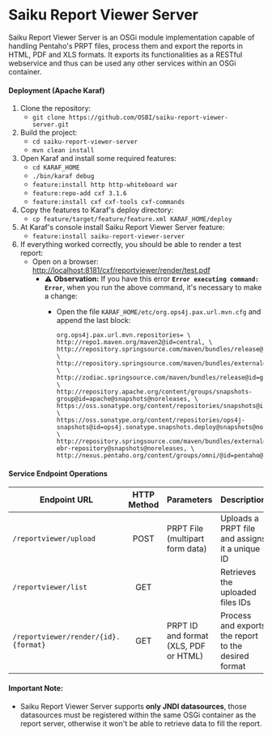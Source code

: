 # Saiku Report Viewer Server

Saiku Report Viewer Server is an OSGi module implementation capable of handling Pentaho's PRPT files, process them and export the reports in HTML, PDF and XLS formats. It exports its functionalities as a RESTful webservice and thus can be used any other services within an OSGi container.

#### Deployment (Apache Karaf)

1. Clone the repository:
    - `git clone https://github.com/OSBI/saiku-report-viewer-server.git`
2. Build the project:
    - `cd saiku-report-viewer-server`
    - `mvn clean install`
3. Open Karaf and install some required features:
    - `cd KARAF_HOME`
    - `./bin/karaf debug`
    - `feature:install http http-whiteboard war`
    - `feature:repo-add cxf 3.1.6`
    - `feature:install cxf cxf-tools cxf-commands`
4. Copy the features to Karaf's deploy directory:
    - `cp feature/target/feature/feature.xml KARAF_HOME/deploy`
5. At Karaf's console install Saiku Report Viewer Server feature:
    - `feature:install saiku-report-viewer-server`
6. If everything worked correctly, you should be able to render a test report:
    - Open on a browser: [http://localhost:8181/cxf/reportviewer/render/test.pdf](http://localhost:8181/cxf/reportviewer/render/test.pdf)
        - :warning: **Observation:** If you have this error **`Error executing command: Error`**, when you run the above command, it's necessary to make a change:
            - Open the file `KARAF_HOME/etc/org.ops4j.pax.url.mvn.cfg` and append the last block:

                ```
                org.ops4j.pax.url.mvn.repositories= \
                http://repo1.maven.org/maven2@id=central, \
                http://repository.springsource.com/maven/bundles/release@id=spring.ebr.release, \
                http://repository.springsource.com/maven/bundles/external@id=spring.ebr.external, \
                http://zodiac.springsource.com/maven/bundles/release@id=gemini, \
                http://repository.apache.org/content/groups/snapshots-group@id=apache@snapshots@noreleases, \
                https://oss.sonatype.org/content/repositories/snapshots@id=sonatype.snapshots.deploy@snapshots@noreleases, \
                https://oss.sonatype.org/content/repositories/ops4j-snapshots@id=ops4j.sonatype.snapshots.deploy@snapshots@noreleases, \
                http://repository.springsource.com/maven/bundles/external@id=spring-ebr-repository@snapshots@noreleases, \
                http://nexus.pentaho.org/content/groups/omni/@id=pentaho@snapshots
                ```

#### Service Endpoint Operations

Endpoint URL | HTTP Method | Parameters | Description
-------------|:-------------:|------------|------------
`/reportviewer/upload` | POST | PRPT File (multipart form data) | Uploads a PRPT file and assigns it a unique ID
`/reportviewer/list` | GET | | Retrieves the uploaded files IDs
`/reportviewer/render/{id}.{format}` | GET | PRPT ID and format (XLS, PDF or HTML) | Process and exports the report to the desired format

#### Important Note:

- Saiku Report Viewer Server supports **only JNDI datasources**, those datasources must be registered within the same OSGi container as the report server, otherwise it won't be able to retrieve data to fill the report.
